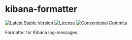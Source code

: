 # kibana-formatter

[![Latest Stable Version](https://poser.pugx.org/linkprofit-cpa/kibana-formatter/v/stable)](https://packagist.org/packages/linkprofit-cpa/kibana-formatter)
[![License](https://poser.pugx.org/linkprofit-cpa/chance/license)](https://packagist.org/packages/linkprofit-cpa/chance)
[![Conventional Commits][Conventional commits badge]][Conventional commits src]

Formatter for Kibana log-messages

[Conventional commits src]: https://conventionalcommits.org
[Conventional commits badge]: https://img.shields.io/badge/Conventional%20Commits-1.0.0-yellow.svg

